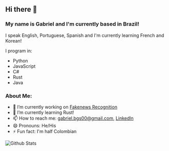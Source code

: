 ## Hi there 👋

### My name is Gabriel and I'm currently based in Brazil!

I speak English, Portuguese, Spanish and I'm currently learning French and Korean!

I program in:
- Python
- JavaScript
- C#
- Rust
- Java

### About Me:
- 🔭 I’m currently working on [Fakenews Recognition](https://github.com/GabrielBG0/Fakenews-Recognition)
- 🌱 I’m currently learning Rust!
- 📫 How to reach me: <gabriel.bgs00@gmail.com>, [LinkedIn](https://www.linkedin.com/in/gabrielbgutierrez/)
- 😄 Pronouns: He/His
- ⚡ Fun fact: I'm half Colombian

![Github Stats](https://github-readme-stats.vercel.app/api?username=GabrielBG0&show_icons=true&theme=synthwave&include_all_commits=true&custom_title=My%20GitHub%20Stats)
